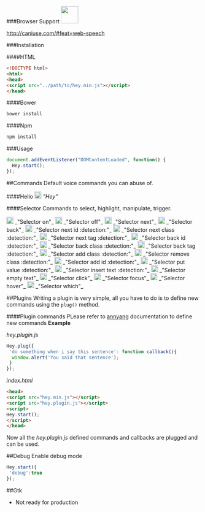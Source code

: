 ###Browser Support
<img src="https://upload.wikimedia.org/wikipedia/commons/thumb/e/e2/Google_Chrome_icon_(2011).svg/1024px-Google_Chrome_icon_(2011).svg.png" width="45"/>

http://caniuse.com/#feat=web-speech

###Installation

####HTML
```html
<!DOCTYPE html>
<html>
<head>
<script src="../path/to/hey.min.js"></script>
</head>
```
####Bower
```bash
bower install
```

####Npm
```bash
npm install
```

###Usage
```javascript
document.addEventListener("DOMContentLoaded", function() {
  Hey.start();
});
```
##Commands
Default voice commands you can abuse of.

####Hello
<img src="http://i.imgur.com/2JA16e5.png" width="18"/> 
_"Hey"_

####Selector
Commands to select, highlight, manipulate, trigger.

<img src="http://i.imgur.com/2JA16e5.png" width="18"/> 
_"Selector on"_

<img src="http://i.imgur.com/2JA16e5.png" width="18"/> 
_"Selector off"_

<img src="http://i.imgur.com/2JA16e5.png" width="18"/> 
_"Selector next"_

<img src="http://i.imgur.com/2JA16e5.png" width="18"/> 
_"Selector back"_

<img src="http://i.imgur.com/2JA16e5.png" width="18"/> 
_"Selector next id :detection:"_

<img src="http://i.imgur.com/2JA16e5.png" width="18"/> 
_"Selector next class :detection:"_

<img src="http://i.imgur.com/2JA16e5.png" width="18"/> 
_"Selector next tag :detection:"_

<img src="http://i.imgur.com/2JA16e5.png" width="18"/> 
_"Selector back id :detection:"_

<img src="http://i.imgur.com/2JA16e5.png" width="18"/> 
_"Selector back class :detection:"_

<img src="http://i.imgur.com/2JA16e5.png" width="18"/> 
_"Selector back tag :detection:"_

<img src="http://i.imgur.com/2JA16e5.png" width="18"/> 
_"Selector add class :detection:"_

<img src="http://i.imgur.com/2JA16e5.png" width="18"/> 
_"Selector remove class :detection:"_

<img src="http://i.imgur.com/2JA16e5.png" width="18"/> 
_"Selector add id :detection:"_

<img src="http://i.imgur.com/2JA16e5.png" width="18"/> 
_"Selector put value :detection:"_

<img src="http://i.imgur.com/2JA16e5.png" width="18"/> 
_"Selector insert text :detection:"_

<img src="http://i.imgur.com/2JA16e5.png" width="18"/> 
_"Selector empty text"_

<img src="http://i.imgur.com/2JA16e5.png" width="18"/> 
_"Selector click"_

<img src="http://i.imgur.com/2JA16e5.png" width="18"/> 
_"Selector focus"_

<img src="http://i.imgur.com/2JA16e5.png" width="18"/> 
_"Selector hover"_

<img src="http://i.imgur.com/2JA16e5.png" width="18"/> 
_"Selector which"_

##Plugins
Writing a plugin is very simple, all you have to do is to define new commands using the ```plug()``` method.

####Plugin commands
PLease refer to [annyang](https://github.com/TalAter/annyang/blob/master/docs/README.md#commands-object) documentation to define new commands
**Example**

_hey.plugin.js_
```javascript
Hey.plug({
 'do something when i say this sentence': function callback(){
  window.alert('You said that sentence');
 } 
});
```
_index.html_
```html
<head>
<script src="hey.min.js"></script>
<script src="hey.plugin.js"></script>
<script>
Hey.start();
</script>
</head>
```
Now all the _hey.plugin.js_ defined commands and callbacks are plugged and can be used.

##Debug
Enable debug mode
```javascript
Hey.start({
 'debug':true
});
```
##Gtk
- Not ready for production
